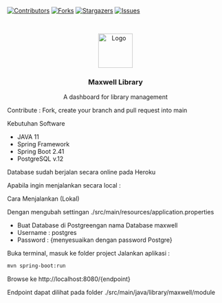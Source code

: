[![Contributors][contributors-shield]][contributors-url]
[![Forks][forks-shield]][forks-url]
[![Stargazers][stars-shield]][stars-url]
[![Issues][issues-shield]][issues-url]

<!-- PROJECT LOGO -->
<br />
<p align="center">
  <a href="https://chandrapd.github.io/maxwell-library">
    <img src="https://chandrapd.github.io/maxwell-library/auth/assets/images/bookshelf.png" alt="Logo" width="80" height="80">
  </a>

  <h3 align="center">Maxwell Library</h3>
  <p align="center">
    A dashboard for library management
  </p>
</p>


Contribute : 
Fork, create your branch and pull request into main

Kebutuhan Software
- JAVA 11
- Spring Framework
- Spring Boot 2.41
- PostgreSQL v.12

Database sudah berjalan secara online pada Heroku

Apabila ingin menjalankan secara local :

Cara Menjalankan (Lokal)

Dengan mengubah settingan ./src/main/resources/application.properties

- Buat Database di Postgreengan nama Database maxwell
- Username : postgres
- Password : {menyesuaikan dengan password Postgre}

Buka terminal, masuk ke folder project
Jalankan aplikasi  : 
```sh
mvn spring-boot:run
```

Browse ke http://localhost:8080/{endpoint}

Endpoint dapat dilihat pada folder ./src/main/java/library/maxwell/module


<!-- MARKDOWN LINKS & IMAGES -->
<!-- https://www.markdownguide.org/basic-syntax/#reference-style-links -->
[contributors-shield]: https://img.shields.io/github/contributors/chandraPD/maxwell.svg?style=flat-square
[contributors-url]: https://github.com/chandraPD/maxwell/graphs/contributors
[forks-shield]: https://img.shields.io/github/forks/chandraPD/maxwell.svg?style=flat-square
[forks-url]:https://github.com/chandraPD/maxwell/network/members
[stars-shield]: https://img.shields.io/github/stars/chandraPD/maxwell.svg?style=flat-square
[stars-url]: https://github.com/chandraPD/maxwell/stargazers
[issues-shield]: https://img.shields.io/github/issues/chandraPD/maxwell.svg?style=flat-square
[issues-url]:https://github.com/chandraPD/maxwell/issues
[license-shield]: https://img.shields.io/github/license/chandraPD/maxwell.svg?style=flat-square
[license-url]: https://github.com/chandraPD/maxwell/main/LICENSE.txt
